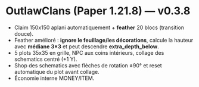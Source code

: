 # OutlawClans (Paper 1.21.8) — v0.3.8

- Claim 150x150 aplani automatiquement + **feather** 20 blocs (transition douce).
- Feather amélioré : **ignore le feuillage/les décorations**, calcule la hauteur avec **médiane 3×3** et peut descendre **extra_depth_below**.
- 5 plots 35x35 en grille, NPC aux coins intérieurs, collage des schematics centré (+1 Y).
- Shop des schematics avec flèches de rotation ±90° et reset automatique du plot avant collage.
- Économie interne MONEY/ITEM.
